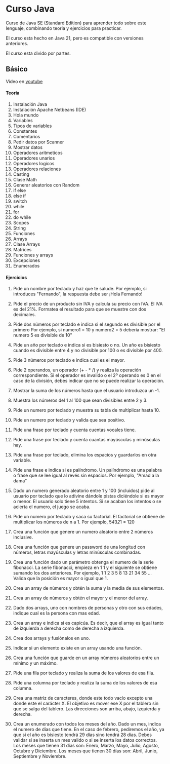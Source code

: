 # Curso Java

Curso de Java SE (Standard Edition) para aprender todo sobre este lenguaje, combinando teoria y ejercicios para practicar.

El curso esta hecho en Java 21, pero es compatible con versiones anteriores.

El curso esta divido por partes.

## Básico

Video en [youtube](https://youtu.be/edKdQcbFzHI)

#### Teoria

1. Instalación Java
2. Instalación Apache Netbeans (IDE)
3. Hola mundo
4. Variables
5. Tipos de variables
6. Constantes
7. Comentarios
8. Pedir datos por Scanner
9. Mostrar datos
10. Operadores aritmeticos
11. Operadores unarios
12. Operadores logicos
13. Operadores relaciones
14. Casting
15. Clase Math
16. Generar aleatorios con Random
17. if else
18. else if
19. switch
20. while
21. for
22. do while
23. Scopes
24. String
25. Funciones
26. Arrays
27. Clase Arrays
28. Matrices
29. Funciones y arrays
30. Excepciones
31. Enumerados

#### Ejercicios

1. Pide un nombre por teclado y haz que te salude. Por ejemplo, si introduces "Fernando", la respuesta debe ser ¡Hola Fernando!

2. Pide el precio de un producto sin IVA y calcula su precio con IVA. El IVA es del 21%. Formatea el resultado para que se muestre con dos decimales.

3. Pide dos números por teclado e indica si el segundo es divisible por el primero Por ejemplo, si numero1 = 10 y numero2 = 5 debería mostrar: "El numero 5 es divisible de 10"

4. Pide un año por teclado e indica si es bisiesto o no. Un año es bisiesto cuando es divisible entre 4 y no divisible por 100 o es divisible por 400.

5. Pide 3 números por teclado e indica cual es el mayor.

6. Pide 2 operandos, un operador (+ - * /) y realiza la operación correspondiente. Si el operador es invalido o el 2º operando es 0 en el caso de la división, debes indicar que no se puede realizar la operación.

7. Mostrar la suma de los números hasta que el usuario introduzca un -1.

8. Muestra los números del 1 al 100 que sean divisibles entre 2 y 3.

9. Pide un numero por teclado y muestra su tabla de multiplicar hasta 10.

10. Pide un numero por teclado y valida que sea positivo.

11. Pide una frase por teclado y cuenta cuentas vocales tiene.

12. Pide una frase por teclado y cuenta cuantas mayúsculas y minúsculas hay.

13. Pide una frase por teclado, elimina los espacios y guardarlos en otra variable.

14. Pide una frase e indica si es palíndromo. Un palíndromo es una palabra o frase que se lee igual al revés sin espacios. Por ejemplo, "Amad a la dama"

15. Dado un numero generado aleatorio entre 1 y 100 (incluidos) pide al usuario por teclado que lo adivine dándole pistas diciéndole si es mayor o menor. El usuario solo tiene 5 intentos. Si se acaban los intentos o se acierta el numero, el juego se acaba.

16. Pide un numero por teclado y saca su factorial. El factorial se obtiene de multiplicar los números de n a 1. Por ejemplo, 5*4*3*2*1 = 120

17. Crea una función que genere un numero aleatorio entre 2 números inclusive.

18. Crea una función que genere un password de una longitud con números, letras mayúsculas y letras minúsculas combinadas.

19. Crea una función dado un parámetro obtenga el numero de la serie fibonacci. La serie fibonacci, empieza en 1 1 y el siguiente se obtiene sumando los dos anteriores. Por ejemplo, 1 1 2 3 5 8 13 21 34 55 ... Valida que la posición es mayor o igual que 1.

20. Crea un array de números y obtén la suma y la media de sus elementos.

21. Crea un array de números y obtén el mayor y el menor del array.

22. Dado dos arrays, uno con nombres de personas y otro con sus edades, indique cual es la persona con mas edad.

23. Crea un array e indica si es capicúa. Es decir, que el array es igual tanto de izquierda a derecha como de derecha a izquierda.

24. Crea dos arrays y fusiónalos en uno.

25. Indicar si un elemento existe en un array usando una función.

26. Crea una función que guarde en un array números aleatorios entre un mínimo y un máximo.

27. Pide una fila por teclado y realiza la suma de los valores de esa fila.

28. Pide una columna por teclado y realiza la suma de los valores de esa columna.

29. Crea una matriz de caracteres, donde este todo vacío excepto una donde este el carácter X. El objetivo es mover ese X por el tablero sin que se salga del tablero. Las direcciones son arriba, abajo, izquierda y derecha.

30. Crea un enumerado con todos los meses del año. Dado un mes, indica el numero de días que tiene. En el caso de febrero, pediremos el año, ya que si el año es bisiesto tendrá 29 días sino tendrá 28 días. Debes validar si se inserta un mes valido o si se inserta los datos correctos. Los meses que tienen 31 días son: Enero, Marzo, Mayo, Julio, Agosto, Octubre y Diciembre. Los meses que tienen 30 días son: Abril, Junio, Septiembre y Noviembre.

